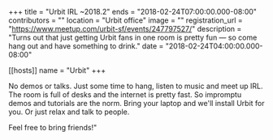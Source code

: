+++
title = "Urbit IRL ~2018.2"
ends = "2018-02-24T07:00:00.000-08:00"
contributors = ""
location = "Urbit office"
image = ""
registration_url = "https://www.meetup.com/urbit-sf/events/247797527/"
description = "Turns out that just getting Urbit fans in one room is pretty fun — so come hang out and have something to drink."
date = "2018-02-24T04:00:00.000-08:00"

[[hosts]]
name = "Urbit"
+++

No demos or talks. Just some time to hang, listen to music and meet up IRL. The room is full of desks and the internet is pretty fast. So impromptu demos and tutorials are the norm. Bring your laptop and we'll install Urbit for you. Or just relax and talk to people.

Feel free to bring friends!"
